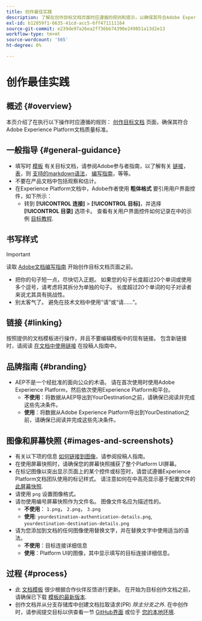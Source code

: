 ```yaml
---
title: 创作最佳实践
description: 了解在创作目标文档页面时应遵循的规则和提示，以确保其符合Adobe Experience Platform文档质量标准。
exl-id: b12059f1-6635-41cd-acc5-6ff471111164
source-git-commit: e239de97a26ea2ff36bb74390e249851a13d2e13
workflow-type: tm+mt
source-wordcount: '565'
ht-degree: 0%

---
```


# 创作最佳实践

## 概述 {#overview}

本页介绍了在执行以下操作时应遵循的规则： [创作目标文档](./documentation-instructions.md) 页面，确保其符合Adobe Experience Platform文档质量标准。

## 一般指导 {#general-guidance}

* 填写时 [模板](./self-service-template.md) 有关目标文档，请参阅Adobe参与者指南，以了解有关 [链接](https://experienceleague.adobe.com/docs/contributor/contributor-guide/writing-essentials/linking.html?lang=en)， [表](https://experienceleague.adobe.com/docs/contributor/contributor-guide/writing-essentials/markdown.html?lang=en#tables)，则 [支持的markdown语法](https://experienceleague.adobe.com/docs/contributor/contributor-guide/writing-essentials/markdown.html?lang=en)， [编写指南](https://experienceleague.adobe.com/docs/contributor/contributor-guide/writing-essentials/general-writing-guidance.html?lang=en)，等等。
* 不要在产品文档中包括观察和估计。
* 在Experience Platform文档中，Adobe作者使用 **粗体格式** 要引用用户界面控件，如下所示：
   * 转到 **[!UICONTROL 连接]** > **[!UICONTROL 目标]**，并选择 **[!UICONTROL 目录]** 选项卡。 查看有关用户界面控件如何记录在中的示例 [目标教程](https://experienceleague.adobe.com/docs/experience-platform/destinations/ui/activate/activate-batch-profile-destinations.html?lang=en#select-destination).

## 书写样式

>[!IMPORTANT]
>
>读取 [Adobe文档编写指南](https://experienceleague.adobe.com/docs/contributor/contributor-guide/writing-essentials/general-writing-guidance.html?lang=en) 开始创作目标文档页面之前。

* 把你的句子短一点，尽快切入正题。 如果您的句子长度超过20个单词或使用多个逗号，请考虑将其拆分为单独的句子。 长度超过20个单词的句子对读者来说尤其具有挑战性。
* 别太客气了。 避免在技术文档中使用“请”或“请……”。

## 链接 {#linking}

按照提供的文档模板进行操作，并且不要编辑模板中的现有链接。 包含新链接时，请阅读 [在文档中使用链接](https://experienceleague.adobe.com/docs/contributor/contributor-guide/writing-essentials/linking.html?lang=en) 在投稿人指南中。

## 品牌指南 {#branding}

* AEP不是一个经批准的面向公众的术语。 请在首次使用时使用Adobe Experience Platform，然后依次使用Experience Platform和平台。
   * **不使用**：将数据从AEP导出到YourDestination之前，请确保已阅读并完成这些先决条件。
   * **使用**：将数据从Adobe Experience Platform导出到YourDestination之前，请确保已阅读并完成这些先决条件。

## 图像和屏幕快照 {#images-and-screenshots}

* 有关以下项的信息 [如何链接到图像](https://experienceleague.adobe.com/docs/contributor/contributor-guide/writing-essentials/markdown.html?lang=en#images)，请参阅投稿人指南。
* 在使用屏幕快照时，请确保您的屏幕快照捕获了整个Platform UI屏幕。
* 在标记图像以突出显示页面上的某个控件或标签时，请尝试遵循Experience Platform文档团队使用的标记样式。 请注意如何在中高亮显示基于配置文件的 [此屏幕快照](/help/destinations/catalog/cloud-storage/amazon-s3.md#export-type-frequency).
* 请使用 `png` 设置图像格式。
* 请勿使用编号屏幕快照作为文件名。 图像文件名应为描述性的。
   * **不使用**： `1.png`， `2.png`， `3.png`
   * **使用**: `yourdestination-authentication-details.png`, `yourdestination-destination-details.png`
* 请为您添加到文档的任何图像使用替换文字，并在替换文字中使用适当的语法。
   * **不使用**：目标连接详细信息
   * **使用**：Platform UI的图像，其中显示填写的目标连接详细信息。

## 过程 {#process}

* 此 [文档模板](./self-service-template.md) 很少根据合作伙伴反馈进行更新。 在开始为目标创作文档之前，请确保已下载 [模板的最新版本](../assets/docs-framework/yourdestination-template.zip).
* 创作文档并从分支存储库中创建文档拉取请求(PR) *除主分支之外*. 在中创作时，请参阅提交目标以供查看一节 [GitHub界面](./use-github-interface-to-create-documentation.md#submit-review) 或位于 [您的本地环境](./work-in-local-environment.md#submit-review).
